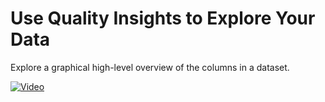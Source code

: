 # Use Quality Insights to Explore Your Data
Explore a graphical high-level overview of the columns in a dataset.

[![Video](https://img.youtube.com/vi/LR5DyDquIbg/maxresdefault.jpg)](https://www.youtube.com/watch?v=LR5DyDquIbg)
